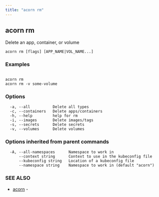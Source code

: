 ```yaml
---
title: "acorn rm"
---
```

## acorn rm

Delete an app, container, or volume

```
acorn rm [flags] [APP_NAME|VOL_NAME...]
```

### Examples

```

acorn rm
acorn rm -v some-volume
```

### Options

```
  -a, --all          Delete all types
  -c, --containers   Delete apps/containers
  -h, --help         help for rm
  -i, --images       Delete images/tags
  -s, --secrets      Delete secrets
  -v, --volumes      Delete volumes
```

### Options inherited from parent commands

```
  -A, --all-namespaces      Namespace to work in
      --context string      Context to use in the kubeconfig file
      --kubeconfig string   Location of a kubeconfig file
      --namespace string    Namespace to work in (default "acorn")
```

### SEE ALSO

* [acorn](acorn.md)	 - 


